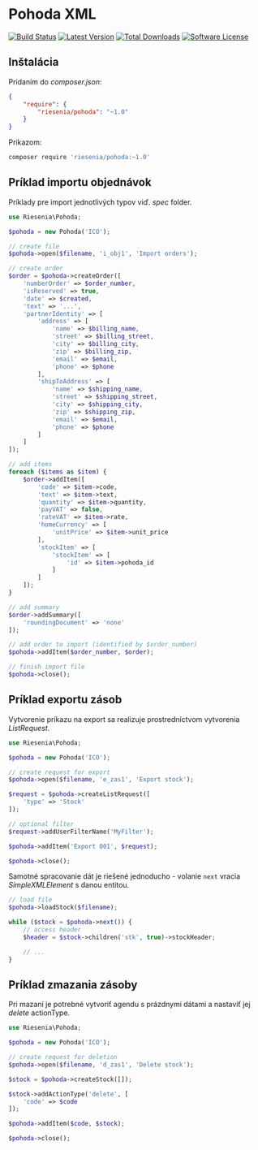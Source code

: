 # Pohoda XML

[![Build Status](https://img.shields.io/travis/riesenia/pohoda/master.svg?style=flat-square)](https://travis-ci.org/riesenia/pohoda)
[![Latest Version](https://img.shields.io/packagist/v/riesenia/pohoda.svg?style=flat-square)](https://packagist.org/packages/riesenia/pohoda)
[![Total Downloads](https://img.shields.io/packagist/dt/riesenia/pohoda.svg?style=flat-square)](https://packagist.org/packages/riesenia/pohoda)
[![Software License](https://img.shields.io/badge/license-MIT-brightgreen.svg?style=flat-square)](LICENSE)

## Inštalácia

Pridaním do *composer.json*:

```json
{
    "require": {
        "riesenia/pohoda": "~1.0"
    }
}
```

Príkazom:

```sh
composer require 'riesenia/pohoda:~1.0'
```

## Príklad importu objednávok

Príklady pre import jednotlivých typov viď. *spec* folder.

```php
use Riesenia\Pohoda;

$pohoda = new Pohoda('ICO');

// create file
$pohoda->open($filename, 'i_obj1', 'Import orders');

// create order
$order = $pohoda->createOrder([
    'numberOrder' => $order_number,
    'isReserved' => true,
    'date' => $created,
    'text' => '...',
    'partnerIdentity' => [
        'address' => [
            'name' => $billing_name,
            'street' => $billing_street,
            'city' => $billing_city,
            'zip' => $billing_zip,
            'email' => $email,
            'phone' => $phone
        ],
        'shipToAddress' => [
            'name' => $shipping_name,
            'street' => $shipping_street,
            'city' => $shipping_city,
            'zip' => $shipping_zip,
            'email' => $email,
            'phone' => $phone
        ]
    ]
]);

// add items
foreach ($items as $item) {
    $order->addItem([
        'code' => $item->code,
        'text' => $item->text,
        'quantity' => $item->quantity,
        'payVAT' => false,
        'rateVAT' => $item->rate,
        'homeCurrency' => [
            'unitPrice' => $item->unit_price
        ],
        'stockItem' => [
            'stockItem' => [
                'id' => $item->pohoda_id
            ]
        ]
    ]);
}

// add summary
$order->addSummary([
    'roundingDocument' => 'none'
]);

// add order to import (identified by $order_number)
$pohoda->addItem($order_number, $order);

// finish import file
$pohoda->close();
```

## Príklad exportu zásob

Vytvorenie príkazu na export sa realizuje prostredníctvom vytvorenia *ListRequest*.

```php
use Riesenia\Pohoda;

$pohoda = new Pohoda('ICO');

// create request for export
$pohoda->open($filename, 'e_zas1', 'Export stock');

$request = $pohoda->createListRequest([
    'type' => 'Stock'
]);

// optional filter
$request->addUserFilterName('MyFilter');

$pohoda->addItem('Export 001', $request);

$pohoda->close();
```

Samotné spracovanie dát je riešené jednoducho - volanie `next` vracia *SimpleXMLElement* s danou entitou.

```php
// load file
$pohoda->loadStock($filename);

while ($stock = $pohoda->next()) {
    // access header
    $header = $stock->children('stk', true)->stockHeader;

    // ...
}
```

## Príklad zmazania zásoby

Pri mazaní je potrebné vytvoriť agendu s prázdnymi dátami a nastaviť jej *delete* actionType.

```php
use Riesenia\Pohoda;

$pohoda = new Pohoda('ICO');

// create request for deletion
$pohoda->open($filename, 'd_zas1', 'Delete stock');

$stock = $pohoda->createStock([]);

$stock->addActionType('delete', [
    'code' => $code
]);

$pohoda->addItem($code, $stock);

$pohoda->close();
```
